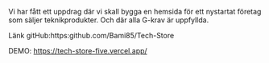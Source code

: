 Vi har fått ett uppdrag där vi skall bygga en hemsida för ett nystartat företag som säljer teknikprodukter. Och där alla G-krav är uppfyllda.


Länk gitHub:https:github.com/Bami85/Tech-Store 

DEMO: https://tech-store-five.vercel.app/
